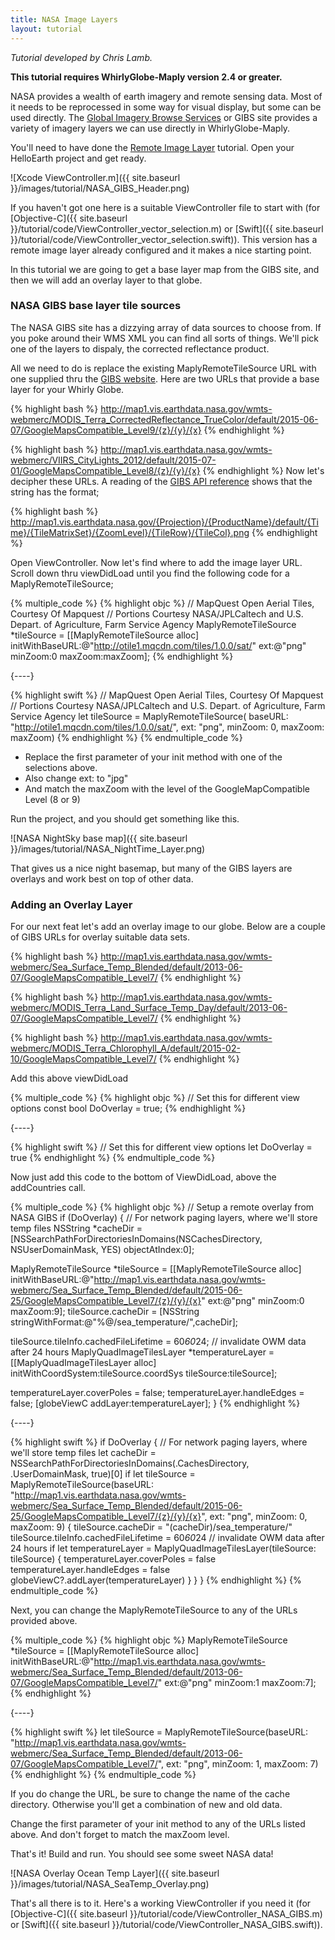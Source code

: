 ```yaml
---
title: NASA Image Layers
layout: tutorial
---
```


*Tutorial developed by Chris Lamb.*

**This tutorial requires WhirlyGlobe-Maply version 2.4 or greater.**

NASA provides a wealth of earth imagery and remote sensing data.  Most of it needs to be reprocessed in some way for visual display, but some can be used directly.  The [Global Imagery Browse Services](https://earthdata.nasa.gov/about/science-system-description/eosdis-components/global-imagery-browse-services-gibs) or GIBS site provides a variety of imagery layers we can use directly in WhirlyGlobe-Maply.

You'll need to have done the [Remote Image Layer](remote_image_layer.html) tutorial.  Open your HelloEarth project and get ready.

![Xcode ViewController.m]({{ site.baseurl }}/images/tutorial/NASA_GIBS_Header.png)

If you haven't got one here is a suitable ViewController file to start with (for [Objective-C]({{ site.baseurl }}/tutorial/code/ViewController_vector_selection.m) or [Swift]({{ site.baseurl }}/tutorial/code/ViewController_vector_selection.swift)).  This version has a remote image layer already configured and it makes a nice starting point.

In this tutorial we are going to get a base layer map from the GIBS site, and then we will add an overlay layer to that globe.

### NASA GIBS base layer tile sources  

The NASA GIBS site has a dizzying array of data sources to choose from.  If you poke around their WMS XML you can find all sorts of things.  We'll pick one of the layers to dispaly, the corrected reflectance product.

All we need to do is replace the existing MaplyRemoteTileSource URL with one supplied thru the [GIBS website](https://wiki.earthdata.nasa.gov/display/GIBS/GIBS+Available+Imagery+Products#expand-CorrectedReflectance5Products).  Here are two URLs that provide a base layer for your Whirly Globe.

{% highlight bash %}
http://map1.vis.earthdata.nasa.gov/wmts-webmerc/MODIS_Terra_CorrectedReflectance_TrueColor/default/2015-06-07/GoogleMapsCompatible_Level9/{z}/{y}/{x}
{% endhighlight %}

{% highlight bash %}
http://map1.vis.earthdata.nasa.gov/wmts-webmerc/VIIRS_CityLights_2012/default/2015-07-01/GoogleMapsCompatible_Level8/{z}/{y}/{x}
{% endhighlight %}
Now let's decipher these URLs.  A reading of the [GIBS API reference](https://wiki.earthdata.nasa.gov/display/GIBS/GIBS+API+for+Developers) shows that the string has the format;

{% highlight bash %}
http://map1.vis.earthdata.nasa.gov/{Projection}/{ProductName}/default/{Time}/{TileMatrixSet}/{ZoomLevel}/{TileRow}/{TileCol}.png
{% endhighlight %}

Open ViewController. Now let's find where to add the image layer URL.  Scroll down thru viewDidLoad until you find the following code for a MaplyRemoteTileSource;

{% multiple_code %}
  {% highlight objc %}
// MapQuest Open Aerial Tiles, Courtesy Of Mapquest
// Portions Courtesy NASA/JPL­Caltech and U.S. Depart. of Agriculture, Farm Service Agency
MaplyRemoteTileSource *tileSource =
[[MaplyRemoteTileSource alloc]
    initWithBaseURL:@"http://otile1.mqcdn.com/tiles/1.0.0/sat/"
    ext:@"png" minZoom:0 maxZoom:maxZoom];
  {% endhighlight %}

  {----}

  {% highlight swift %}
// MapQuest Open Aerial Tiles, Courtesy Of Mapquest
// Portions Courtesy NASA/JPL­Caltech and U.S. Depart. of Agriculture, Farm Service Agency
let tileSource = MaplyRemoteTileSource(
                    baseURL: "http://otile1.mqcdn.com/tiles/1.0.0/sat/",
                    ext: "png",
                    minZoom: 0, maxZoom: maxZoom)
  {% endhighlight %}
{% endmultiple_code %}

- Replace the first parameter of your init method with one of the selections above.
- Also change ext: to "jpg"
- And match the maxZoom with the level of the GoogleMapCompatible Level (8 or 9)

Run the project, and you should get something like this.

![NASA NightSky base map]({{ site.baseurl }}/images/tutorial/NASA_NightTime_Layer.png)

That gives us a nice night basemap, but many of the GIBS layers are overlays and work best on top of other data.

### Adding an Overlay Layer

For our next feat let's add an overlay image to our globe.  Below are a couple of GIBS URLs for overlay suitable data sets.

{% highlight bash %}
http://map1.vis.earthdata.nasa.gov/wmts-webmerc/Sea_Surface_Temp_Blended/default/2013-06-07/GoogleMapsCompatible_Level7/
{% endhighlight %}

{% highlight bash %}
http://map1.vis.earthdata.nasa.gov/wmts-webmerc/MODIS_Terra_Land_Surface_Temp_Day/default/2013-06-07/GoogleMapsCompatible_Level7/
{% endhighlight %}

{% highlight bash %}
http://map1.vis.earthdata.nasa.gov/wmts-webmerc/MODIS_Terra_Chlorophyll_A/default/2015-02-10/GoogleMapsCompatible_Level7/
{% endhighlight %}

Add this above viewDidLoad

{% multiple_code %}
  {% highlight objc %}
// Set this for different view options
const bool DoOverlay = true;
  {% endhighlight %}

  {----}

  {% highlight swift %}
// Set this for different view options
let DoOverlay = true
  {% endhighlight %}
{% endmultiple_code %}


Now just add this code to the bottom of ViewDidLoad, above the addCountries call.

{% multiple_code %}
  {% highlight objc %}
// Setup a remote overlay from NASA GIBS
if (DoOverlay)
{
  // For network paging layers, where we'll store temp files
  NSString *cacheDir = [NSSearchPathForDirectoriesInDomains(NSCachesDirectory, NSUserDomainMask, YES)  objectAtIndex:0];

  MaplyRemoteTileSource *tileSource = [[MaplyRemoteTileSource alloc] initWithBaseURL:@"http://map1.vis.earthdata.nasa.gov/wmts-webmerc/Sea_Surface_Temp_Blended/default/2015-06-25/GoogleMapsCompatible_Level7/{z}/{y}/{x}" ext:@"png" minZoom:0 maxZoom:9];
  tileSource.cacheDir = [NSString stringWithFormat:@"%@/sea_temperature/",cacheDir];

  tileSource.tileInfo.cachedFileLifetime = 60*60*24; // invalidate OWM data after 24 hours
  MaplyQuadImageTilesLayer *temperatureLayer = [[MaplyQuadImageTilesLayer alloc] initWithCoordSystem:tileSource.coordSys tileSource:tileSource];

  temperatureLayer.coverPoles = false;
  temperatureLayer.handleEdges = false;
  [globeViewC addLayer:temperatureLayer];
}
  {% endhighlight %}

  {----}

  {% highlight swift %}
if DoOverlay {
   // For network paging layers, where we'll store temp files
   let cacheDir = NSSearchPathForDirectoriesInDomains(.CachesDirectory, .UserDomainMask, true)[0]
   if let tileSource = MaplyRemoteTileSource(baseURL: "http://map1.vis.earthdata.nasa.gov/wmts-webmerc/Sea_Surface_Temp_Blended/default/2015-06-25/GoogleMapsCompatible_Level7/{z}/{y}/{x}", 
         ext: "png", 
         minZoom: 0, 
         maxZoom: 9) {
      tileSource.cacheDir = "\(cacheDir)/sea_temperature/"
      tileSource.tileInfo.cachedFileLifetime = 60*60*24 // invalidate OWM data after 24 hours
      if let temperatureLayer = MaplyQuadImageTilesLayer(tileSource: tileSource) {
         temperatureLayer.coverPoles = false
         temperatureLayer.handleEdges = false
         globeViewC?.addLayer(temperatureLayer)
      }
   }
}
  {% endhighlight %}
{% endmultiple_code %}

Next, you can change the MaplyRemoteTileSource to any of the URLs provided above.

{% multiple_code %}
  {% highlight objc %}
MaplyRemoteTileSource *tileSource = [[MaplyRemoteTileSource alloc] initWithBaseURL:@"http://map1.vis.earthdata.nasa.gov/wmts-webmerc/Sea_Surface_Temp_Blended/default/2013-06-07/GoogleMapsCompatible_Level7/"
ext:@"png" minZoom:1 maxZoom:7];
  {% endhighlight %}

  {----}

  {% highlight swift %}
let tileSource = MaplyRemoteTileSource(baseURL: "http://map1.vis.earthdata.nasa.gov/wmts-webmerc/Sea_Surface_Temp_Blended/default/2013-06-07/GoogleMapsCompatible_Level7/", ext: "png", minZoom: 1, maxZoom: 7)
  {% endhighlight %}
{% endmultiple_code %}


If you do change the URL, be sure to change the name of the cache directory.  Otherwise you'll get a combination of new and old data.
 
Change the first parameter of your init method to any of the URLs listed above.
And don't forget to match the maxZoom level.


That's it! Build and run.  You should see some sweet NASA data! 

![NASA Overlay Ocean Temp Layer]({{ site.baseurl }}/images/tutorial/NASA_SeaTemp_Overlay.png)

That's all there is to it.  Here's a working ViewController if you need it (for [Objective-C]({{ site.baseurl }}/tutorial/code/ViewController_NASA_GIBS.m) or [Swift]({{ site.baseurl }}/tutorial/code/ViewController_NASA_GIBS.swift)).
